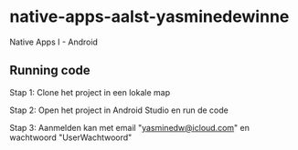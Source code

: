 # native-apps-aalst-yasminedewinne
Native Apps I - Android

## Running code
Stap 1: Clone het project in een lokale map 

Stap 2: Open het project in Android Studio en run de code

Stap 3: Aanmelden kan met email "yasminedw@icloud.com" en wachtwoord "UserWachtwoord"
